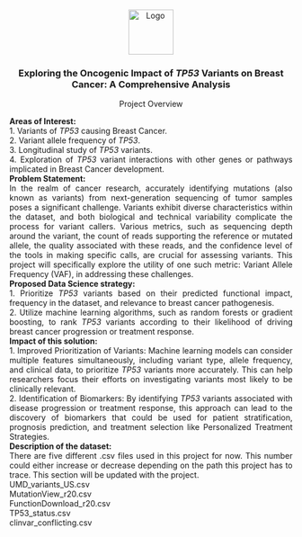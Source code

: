 <a name="readme-top"></a>
<!-- PROJECT SHIELDS -->
<br />
<div align="center">
  <a href="https://github.com/allyvaz/Capstone-project">
    <img src="https://microbenotes.com/wp-content/uploads/2023/05/Alleles.jpg" alt="Logo" width="80" height="80">
  </a>

<h3 align="center">Exploring the Oncogenic Impact of <i>TP53</i> Variants on Breast Cancer: A Comprehensive Analysis</h3>

  <p align="center">
    Project Overview
  </p>
  <p align ="justify">
    <b>Areas of Interest:</b> 
    <br/>1. Variants of <i>TP53</i> causing Breast Cancer.
    <br/>2. Variant allele frequency of <i>TP53</i>.
    <br/>3. Longitudinal study of <i>TP53</i> variants.
    <br/>4. Exploration of <i>TP53</i> variant interactions with other genes or pathways implicated in Breast Cancer development.
    <br/><b>Problem Statement: </b>
    <br/>In the realm of cancer research, accurately identifying mutations (also known as variants) from next-generation sequencing of tumor samples poses a significant challenge. Variants exhibit diverse characteristics within the dataset, and both biological and technical variability complicate the process for variant callers. Various metrics, such as sequencing depth around the variant, the count of reads supporting the reference or mutated allele, the quality associated with these reads, and the confidence level of the tools in making specific calls, are crucial for assessing variants. This project will specifically explore the utility of one such metric: Variant Allele Frequency (VAF), in addressing these challenges.
    <br/><b>Proposed Data Science strategy:</b>
    <br/> 1. Prioritize <i>TP53</i> variants based on their predicted functional impact, frequency in the dataset, and relevance to breast cancer pathogenesis.
    <br/>2. Utilize machine learning algorithms, such as random forests or gradient boosting, to rank  <i>TP53</i> variants according to their likelihood of driving breast cancer progression or treatment response. 
    <br/><b>Impact of this solution:</b>
    <br/>1. Improved Prioritization of Variants: Machine learning models can consider multiple features simultaneously, including variant type, allele frequency, and clinical data, to prioritize <i>TP53</i> variants more accurately. This can help researchers focus their efforts on investigating variants most likely to be clinically relevant.
    <br/>2. Identification of Biomarkers: By identifying <i>TP53</i> variants associated with disease progression or treatment response, this approach can lead to the discovery of biomarkers that could be used for patient stratification, prognosis prediction, and treatment selection like Personalized Treatment Strategies.
    <br/><b>Description of the dataset:</b>
    <br/>There are five different .csv files used in this project for now. This number could either increase or decrease depending on the path this project has to trace. This section will be updated with the project.
    <br/>UMD_variants_US.csv
    <br/>MutationView_r20.csv
    <br/>FunctionDownload_r20.csv
    <br/>TP53_status.csv
    <br/>clinvar_conflicting.csv
  </p>
   
